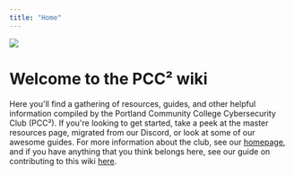 ```yaml
---
title: "Home"
---
```

![](https://pcc-cybersecurity-club.github.io/assets/images/PCCCC_Simple_Logo_T.png)

# Welcome to the PCC² wiki

Here you'll find a gathering of resources, guides, and other helpful information compiled by the Portland Community College Cybersecurity Club (PCC²). If you're looking to get started, take a peek at the master resources page, migrated from our Discord, or look at some of our awesome guides. For more information about the club, see our [homepage](https://pcc-cybersecurity-club.github.io/), and if you have anything that you think belongs here, see our guide on contributing to this wiki [here](/contributing).
